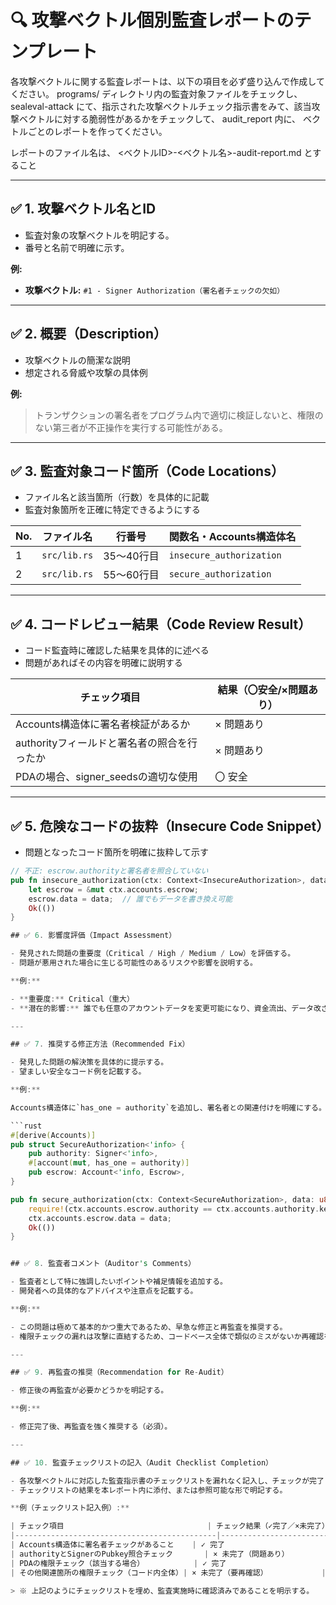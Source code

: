 # 🔍 攻撃ベクトル個別監査レポートのテンプレート

各攻撃ベクトルに関する監査レポートは、以下の項目を必ず盛り込んで作成してください。
programs/ ディレクトリ内の監査対象ファイルをチェックし、 sealeval-attack にて、指示された攻撃ベクトルチェック指示書をみて、該当攻撃ベクトルに対する脆弱性があるかをチェックして、
audit_report 内に、 ベクトルごとのレポートを作ってください。

レポートのファイル名は、
<ベクトルID>-<ベクトル名>-audit-report.md 
とすること

---

## ✅ 1. 攻撃ベクトル名とID

- 監査対象の攻撃ベクトルを明記する。
- 番号と名前で明確に示す。

**例:**

- **攻撃ベクトル:** `#1 - Signer Authorization（署名者チェックの欠如）`

---

## ✅ 2. 概要（Description）

- 攻撃ベクトルの簡潔な説明
- 想定される脅威や攻撃の具体例

**例:**

> トランザクションの署名者をプログラム内で適切に検証しないと、権限のない第三者が不正操作を実行する可能性がある。

---

## ✅ 3. 監査対象コード箇所（Code Locations）

- ファイル名と該当箇所（行数）を具体的に記載
- 監査対象箇所を正確に特定できるようにする

| No. | ファイル名     | 行番号     | 関数名・Accounts構造体名 |
|-----|----------------|------------|-------------------------|
| 1   | `src/lib.rs`   | 35〜40行目 | `insecure_authorization`|
| 2   | `src/lib.rs`   | 55〜60行目 | `secure_authorization`  |

---

## ✅ 4. コードレビュー結果（Code Review Result）

- コード監査時に確認した結果を具体的に述べる
- 問題があればその内容を明確に説明する

| チェック項目                               | 結果（〇安全/×問題あり） |
|--------------------------------------------|--------------------------|
| Accounts構造体に署名者検証があるか         | × 問題あり              |
| authorityフィールドと署名者の照合を行ったか | × 問題あり              |
| PDAの場合、signer_seedsの適切な使用        | 〇 安全                 |

---

## ✅ 5. 危険なコードの抜粋（Insecure Code Snippet）

- 問題となったコード箇所を明確に抜粋して示す

```rust
// 不正: escrow.authorityと署名者を照合していない
pub fn insecure_authorization(ctx: Context<InsecureAuthorization>, data: u8) -> Result<()> {
    let escrow = &mut ctx.accounts.escrow;
    escrow.data = data;  // 誰でもデータを書き換え可能
    Ok(())
}

## ✅ 6. 影響度評価（Impact Assessment）

- 発見された問題の重要度（Critical / High / Medium / Low）を評価する。
- 問題が悪用された場合に生じる可能性のあるリスクや影響を説明する。

**例:**

- **重要度:** Critical（重大）
- **潜在的影響:** 誰でも任意のアカウントデータを変更可能になり、資金流出、データ改ざん、サービス停止の恐れがある。

---

## ✅ 7. 推奨する修正方法（Recommended Fix）

- 発見した問題の解決策を具体的に提示する。
- 望ましい安全なコード例を記載する。

**例:**

Accounts構造体に`has_one = authority`を追加し、署名者との関連付けを明確にする。

```rust
#[derive(Accounts)]
pub struct SecureAuthorization<'info> {
    pub authority: Signer<'info>,
    #[account(mut, has_one = authority)]
    pub escrow: Account<'info, Escrow>,
}

pub fn secure_authorization(ctx: Context<SecureAuthorization>, data: u8) -> Result<()> {
    require!(ctx.accounts.escrow.authority == ctx.accounts.authority.key(), Unauthorized);
    ctx.accounts.escrow.data = data;
    Ok(())
}


## ✅ 8. 監査者コメント（Auditor's Comments）

- 監査者として特に強調したいポイントや補足情報を追加する。
- 開発者への具体的なアドバイスや注意点を記載する。

**例:**

- この問題は極めて基本的かつ重大であるため、早急な修正と再監査を推奨する。
- 権限チェックの漏れは攻撃に直結するため、コードベース全体で類似のミスがないか再確認を推奨。

---

## ✅ 9. 再監査の推奨（Recommendation for Re-Audit）

- 修正後の再監査が必要かどうかを明記する。

**例:**

- 修正完了後、再監査を強く推奨する（必須）。

---

## ✅ 10. 監査チェックリストの記入（Audit Checklist Completion）

- 各攻撃ベクトルに対応した監査指示書のチェックリストを漏れなく記入し、チェックが完了したことを明示的に報告する。
- チェックリストの結果を本レポート内に添付、または参照可能な形で明記する。

**例（チェックリスト記入例）:**

| チェック項目                                | チェック結果（✓完了／×未完了） |
|---------------------------------------------|---------------------------------|
| Accounts構造体に署名者チェックがあること    | ✓ 完了                          |
| authorityとSignerのPubkey照合チェック       | × 未完了（問題あり）            |
| PDAの権限チェック（該当する場合）           | ✓ 完了                          |
| その他関連箇所の権限チェック（コード内全体）| × 未完了（要再確認）            |

> ※ 上記のようにチェックリストを埋め、監査実施時に確認済みであることを明示する。
